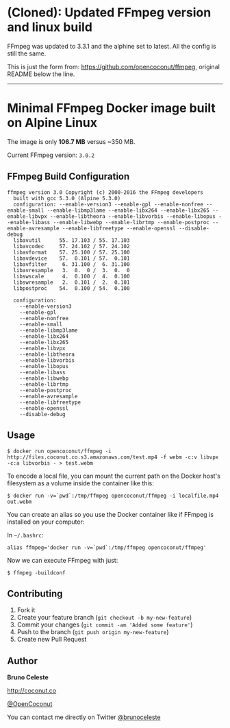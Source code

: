 # (Cloned): Updated FFmpeg version and linux build

FFmpeg was updated to 3.3.1 and the alphine set to latest. All the config is still the same.

This is just the form from: https://github.com/opencoconut/ffmpeg, original README below the line.

---

# Minimal FFmpeg Docker image built on Alpine Linux

The image is only **106.7 MB** versus ~350 MB.

Current FFmpeg version: `3.0.2`

## FFmpeg Build Configuration

```
ffmpeg version 3.0 Copyright (c) 2000-2016 the FFmpeg developers
  built with gcc 5.3.0 (Alpine 5.3.0)
  configuration: --enable-version3 --enable-gpl --enable-nonfree --enable-small --enable-libmp3lame --enable-libx264 --enable-libx265 --enable-libvpx --enable-libtheora --enable-libvorbis --enable-libopus --enable-libass --enable-libwebp --enable-librtmp --enable-postproc --enable-avresample --enable-libfreetype --enable-openssl --disable-debug
  libavutil      55. 17.103 / 55. 17.103
  libavcodec     57. 24.102 / 57. 24.102
  libavformat    57. 25.100 / 57. 25.100
  libavdevice    57.  0.101 / 57.  0.101
  libavfilter     6. 31.100 /  6. 31.100
  libavresample   3.  0.  0 /  3.  0.  0
  libswscale      4.  0.100 /  4.  0.100
  libswresample   2.  0.101 /  2.  0.101
  libpostproc    54.  0.100 / 54.  0.100

  configuration:
    --enable-version3
    --enable-gpl
    --enable-nonfree
    --enable-small
    --enable-libmp3lame
    --enable-libx264
    --enable-libx265
    --enable-libvpx
    --enable-libtheora
    --enable-libvorbis
    --enable-libopus
    --enable-libass
    --enable-libwebp
    --enable-librtmp
    --enable-postproc
    --enable-avresample
    --enable-libfreetype
    --enable-openssl
    --disable-debug
```

## Usage

```
$ docker run opencoconut/ffmpeg -i http://files.coconut.co.s3.amazonaws.com/test.mp4 -f webm -c:v libvpx -c:a libvorbis - > test.webm
```

To encode a local file, you can mount the current path on the Docker host's filesystem as a volume inside the container like this:

```
$ docker run -v=`pwd`:/tmp/ffmpeg opencoconut/ffmpeg -i localfile.mp4 out.webm
```

You can create an alias so you use the Docker container like if FFmpeg is installed on your computer:

In `~/.bashrc`:

```
alias ffmpeg='docker run -v=`pwd`:/tmp/ffmpeg opencoconut/ffmpeg'
```

Now we can execute FFmpeg with just:

```
$ ffmpeg -buildconf
```

## Contributing

1. Fork it
2. Create your feature branch (`git checkout -b my-new-feature`)
3. Commit your changes (`git commit -am 'Added some feature'`)
4. Push to the branch (`git push origin my-new-feature`)
5. Create new Pull Request

## Author

**Bruno Celeste**

http://coconut.co

[@OpenCoconut](http://twitter.com/OpenCoconut)

You can contact me directly on Twitter [@brunoceleste](http://twitter.com/brunoceleste)
